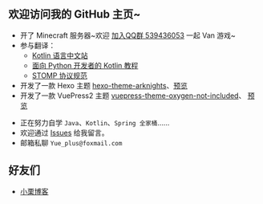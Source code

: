 欢迎访问我的 GitHub 主页~
------

- 开了 Minecraft 服务器\~欢迎 [加入QQ群 539436053](https://jq.qq.com/?_wv=1027&k=3Ec6yIbd) 一起 Van 游戏\~
- 参与翻译：
  + [Kotlin 语言中文站](https://www.kotlincn.net/)
  + [面向 Python 开发者的 Kotlin 教程](https://github.com/Yue-plus/kotlin-for-python-developers-cn)
  + [STOMP 协议规范](https://stomp.yueplus.ink/)
- 开发了一款 Hexo 主题 [hexo-theme-arknights](https://github.com/Yue-plus/hexo-theme-arknights)、[预览](http://ark.theme.yueplus.ink/)
- 开发了一款 VuePress2 主题 [vuepress-theme-oxygen-not-included](https://github.com/Yue-plus/vuepress-theme-oxygen-not-included)、
  [预览](https://oxygennotincluded.theme.yueplus.ink/)
<!-- - 汉化本子？<https://github.com/Yue-plus/S-I-C-P> -->

- 正在努力自学 `Java`、`Kotlin`、`Spring 全家桶`……
- 欢迎通过 [Issues](https://github.com/Yue-plus/Yue-plus/issues/new) 给我留言。
- 邮箱私聊 `Yue_plus@foxmail.com`

## 好友们

- [小栗博客](http://blog.ligzs.cn/)
